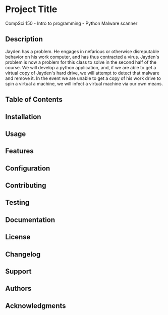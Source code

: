 # Project Title
CompSci 150 - Intro to programming - Python Malware scanner

## Description
Jayden has a problem. He engages in nefarious or otherwise disreputable behavior on his work computer, and has thus contracted a virus. Jayden's problem is now a problem for this class to solve in the second half of the course. We will develop a python application, and, if we are able to get a virtual copy of Jayden's hard drive, we will attempt to detect that malware and remove it. In the event we are unable to get a copy of his work drive to spin a virtual a machine, we will infect a virtual machine via our own means.

## Table of Contents

## Installation

## Usage

## Features

## Configuration

## Contributing

## Testing

## Documentation

## License

## Changelog

## Support

## Authors

## Acknowledgments